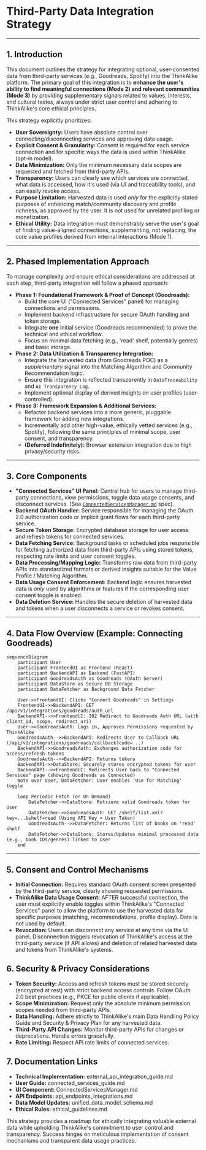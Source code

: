 # Third-Party Data Integration Strategy

---

## 1. Introduction

This document outlines the strategy for integrating optional, user-consented data from third-party services (e.g., Goodreads, Spotify) into the ThinkAlike platform. The primary goal of this integration is to **enhance the user's ability to find meaningful connections (Mode 2) and relevant communities (Mode 3)** by providing supplementary signals related to values, interests, and cultural tastes, always under strict user control and adhering to ThinkAlike's core ethical principles.

This strategy explicitly prioritizes:

*   **User Sovereignty:** Users have absolute control over connecting/disconnecting services and approving data usage.
*   **Explicit Consent & Granularity:** Consent is required for each service connection and for specific ways the data is used within ThinkAlike (opt-in model).
*   **Data Minimization:** Only the minimum necessary data scopes are requested and fetched from third-party APIs.
*   **Transparency:** Users can clearly see which services are connected, what data is accessed, how it's used (via UI and traceability tools), and can easily revoke access.
*   **Purpose Limitation:** Harvested data is used *only* for the explicitly stated purposes of enhancing match/community discovery and profile richness, as approved by the user. It is not used for unrelated profiling or monetization.
*   **Ethical Utility:** Data integration must demonstrably serve the user's goal of finding value-aligned connections, supplementing, not replacing, the core value profiles derived from internal interactions (Mode 1).

---

## 2. Phased Implementation Approach

To manage complexity and ensure ethical considerations are addressed at each step, third-party integration will follow a phased approach:

*   **Phase 1: Foundational Framework & Proof of Concept (Goodreads):**
    *   Build the core UI ("Connected Services" panel) for managing connections and permissions.
    *   Implement backend infrastructure for secure OAuth handling and token storage.
    *   Integrate **one** initial service (Goodreads recommended) to prove the technical and ethical workflow.
    *   Focus on minimal data fetching (e.g., 'read' shelf, potentially genres) and basic storage.
*   **Phase 2: Data Utilization & Transparency Integration:**
    *   Integrate the harvested data (from Goodreads POC) as a *supplementary* signal into the Matching Algorithm and Community Recommendation logic.
    *   Ensure this integration is reflected transparently in `DataTraceability` and `AI Transparency Log`.
    *   Implement optional display of derived insights on user profiles (user-controlled).
*   **Phase 3: Framework Expansion & Additional Services:**
    *   Refactor backend services into a more generic, pluggable framework for adding new integrations.
    *   Incrementally add other high-value, ethically vetted services (e.g., Spotify), following the same principles of minimal scope, user consent, and transparency.
    *   **(Deferred Indefinitely):** Browser extension integration due to high privacy/security risks.

---

## 3. Core Components

*   **"Connected Services" UI Panel:** Central hub for users to manage third-party connections, view permissions, toggle data usage consents, and disconnect services. (See [`ConnectedServicesManager.md`](../../components/ui_components/ConnectedServicesManager.md) spec).
*   **Backend OAuth Handler:** Service responsible for managing the OAuth 2.0 authorization code or implicit grant flows for each third-party service.
*   **Secure Token Storage:** Encrypted database storage for user access and refresh tokens for connected services.
*   **Data Fetching Service:** Background tasks or scheduled jobs responsible for fetching authorized data from third-party APIs using stored tokens, respecting rate limits and user consent toggles.
*   **Data Processing/Mapping Logic:** Transforms raw data from third-party APIs into standardized formats or derived insights suitable for the Value Profile / Matching Algorithm.
*   **Data Usage Consent Enforcement:** Backend logic ensures harvested data is *only* used by algorithms or features if the corresponding user consent toggle is enabled.
*   **Data Deletion Service:** Handles the secure deletion of harvested data and tokens when a user disconnects a service or revokes consent.

---

## 4. Data Flow Overview (Example: Connecting Goodreads)

```mermaid
sequenceDiagram
    participant User
    participant FrontendUI as Frontend (React)
    participant BackendAPI as Backend (FastAPI)
    participant GoodreadsAuth as Goodreads (OAuth Server)
    participant DataStore as Secure DB Storage
    participant DataFetcher as Background Data Fetcher

    User->>FrontendUI: Clicks "Connect Goodreads" in Settings
    FrontendUI->>BackendAPI: GET /api/v1/integrations/goodreads/auth_url
    BackendAPI-->>FrontendUI: 302 Redirect to Goodreads Auth URL (with client_id, scope, redirect_uri)
    User->>GoodreadsAuth: Logs in, Approves Permissions requested by ThinkAlike
    GoodreadsAuth-->>BackendAPI: Redirects User to Callback URL (/api/v1/integrations/goodreads/callback?code=...)
    BackendAPI->>GoodreadsAuth: Exchanges authorization code for access/refresh tokens
    GoodreadsAuth-->>BackendAPI: Returns tokens
    BackendAPI->>DataStore: Securely stores encrypted tokens for user
    BackendAPI-->>FrontendUI: Redirects User back to "Connected Services" page (showing Goodreads as Connected)
    Note over User, DataFetcher: User enables 'Use for Matching' toggle

    loop Periodic Fetch (or On Demand)
        DataFetcher->>DataStore: Retrieve valid Goodreads token for User
        DataFetcher->>GoodreadsAuth: GET /shelf/list.xml?key=...&shelf=read (Using API Key + User Token)
        GoodreadsAuth-->>DataFetcher: Returns list of books on 'read' shelf
        DataFetcher->>DataStore: Stores/Updates minimal processed data (e.g., book IDs/genres) linked to User
    end
```

---

## 5. Consent and Control Mechanisms

*   **Initial Connection:** Requires standard OAuth consent screen presented by the third-party service, clearly showing requested permissions.
*   **ThinkAlike Data Usage Consent:** AFTER successful connection, the user must explicitly enable toggles within ThinkAlike's "Connected Services" panel to allow the platform to use the harvested data for specific purposes (matching, recommendations, profile display). Data is not used by default.
*   **Revocation:** Users can disconnect any service at any time via the UI panel. Disconnection triggers revocation of ThinkAlike's access at the third-party service (if API allows) and deletion of related harvested data and tokens from ThinkAlike's systems.

## 6. Security & Privacy Considerations

*   **Token Security:** Access and refresh tokens must be stored securely (encrypted at rest) with strict backend access controls. Follow OAuth 2.0 best practices (e.g., PKCE for public clients if applicable).
*   **Scope Minimization:** Request only the absolute minimum permission scopes needed from third-party APIs.
*   **Data Handling:** Adhere strictly to ThinkAlike's main Data Handling Policy Guide and Security & Privacy Plan for any harvested data.
*   **Third-Party API Changes:** Monitor third-party APIs for changes or deprecations. Handle errors gracefully.
*   **Rate Limiting:** Respect API rate limits of connected services.

## 7. Documentation Links

*   **Technical Implementation:** external_api_integration_guide.md
*   **User Guide:** connected_services_guide.md
*   **UI Component:** ConnectedServicesManager.md
*   **API Endpoints:** api_endpoints_integrations.md
*   **Data Model Updates:** unified_data_model_schema.md
*   **Ethical Rules:** ethical_guidelines.md

This strategy provides a roadmap for ethically integrating valuable external data while upholding ThinkAlike's commitment to user control and transparency. Success hinges on meticulous implementation of consent mechanisms and transparent data usage practices.
